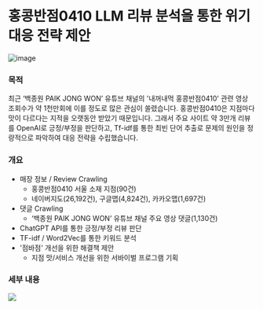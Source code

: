 # 홍콩반점0410 LLM 리뷰 분석을 통한 위기 대응 전략 제안

![image](https://github.com/user-attachments/assets/81c2115e-a320-43e6-9fe2-cbe364ff576c)

### 목적
최근 ‘백종원 PAIK JONG WON’ 유튜브 채널의 '내꺼내먹 홍콩반점0410' 관련 영상 조회수가 약 1천만회에 이를 정도로 많은 관심이 쏠렸습니다. 홍콩반점0410은 지점마다 맛이 다르다는 지적을 오랫동안 받았기 때문입니다. 그래서 주요 사이트 약 3만개 리뷰를 OpenAI로 긍정/부정을 판단하고, Tf-idf를 통한 최빈 단어 추출로 문제의 원인을 정량적으로 파악하여 대응 전략을 수립했습니다.

### 개요
- 매장 정보 / Review Crawling
  - 홍콩반점0410 서울 소재 지점(90건)
  - 네이버지도(26,192건), 구글맵(4,824건), 카카오맵(1,697건)
- 댓글 Crawling
  - ‘백종원 PAIK JONG WON’ 유튜브 채널 주요 영상 댓글(1,130건)
- ChatGPT API를 통한 긍정/부정 리뷰 판단
- TF-idf / Word2Vec를 통한 키워드 분석
- '점바점' 개선을 위한 해결책 제안
  - 지점 맛/서비스 개선을 위한 서바이벌 프로그램 기획

### 세부 내용
[<img src="https://img.shields.io/badge/Velog-1EBC8F?style=for-the-badge&logo=velog&logoColor=white" />](https://velog.io/@sung_hwan_new/hongkong)
